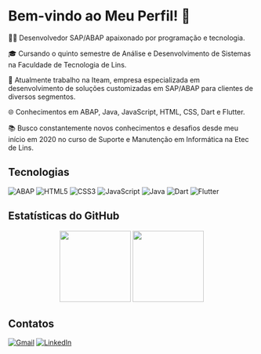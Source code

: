 # Bem-vindo ao Meu Perfil! 👋
👨‍💻 Desenvolvedor SAP/ABAP apaixonado por programação e tecnologia.

🎓 Cursando o quinto semestre de Análise e Desenvolvimento de Sistemas na Faculdade de Tecnologia de Lins.

🚀 Atualmente trabalho na Iteam, empresa especializada em desenvolvimento de soluções customizadas em SAP/ABAP para clientes de diversos segmentos.

🌐 Conhecimentos em ABAP, Java, JavaScript, HTML, CSS, Dart e Flutter.

📚 Busco constantemente novos conhecimentos e desafios desde meu início em 2020 no curso de Suporte e Manutenção em Informática na Etec de Lins.

## Tecnologias
![ABAP](https://img.shields.io/badge/ABAP-527498?style=for-the-badge&logo=sap&logoColor=white)
![HTML5](https://img.shields.io/badge/HTML5-E34F26?style=for-the-badge&logo=html5&logoColor=white)
![CSS3](https://img.shields.io/badge/CSS3-1572B6?style=for-the-badge&logo=css3&logoColor=white)
![JavaScript](https://img.shields.io/badge/JavaScript-F7DF1E?style=for-the-badge&logo=javascript&logoColor=black)
![Java](https://img.shields.io/badge/java-%23ED8B00.svg?style=for-the-badge&logo=openjdk&logoColor=white)
![Dart](https://img.shields.io/badge/dart-%230175C2.svg?style=for-the-badge&logo=dart&logoColor=white)
![Flutter](https://img.shields.io/badge/Flutter-%2302569B.svg?style=for-the-badge&logo=Flutter&logoColor=white)

## Estatísticas do GitHub
<div align="center">
  <img height="145px" src="https://github-readme-stats.vercel.app/api?username=AndreLuizDG&theme=dracula&show_icons=true" />
  <img height="145px" src="https://github-readme-stats.vercel.app/api/top-langs/?username=AndreLuizDG&layout=compact&theme=dracula" />
</div>

## Contatos
[![Gmail](https://img.shields.io/badge/Gmail-333333?style=for-the-badge&logo=gmail&logoColor=red)](mailto:andreluizguilhermini@gmail.com)
[![LinkedIn](https://img.shields.io/badge/LinkedIn-0077B5?style=for-the-badge&logo=linkedin&logoColor=white)](https://www.linkedin.com/in/andr%C3%A9-luiz-guilhermini-b5121224a/)
